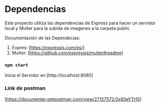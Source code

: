 
# Dependencias

Este proyecto utiliza las dependencias de Express para hacer un servidor local y Multer para la subida de imagenes a la carpeta public

Documentación de las Dependecias:
1. Expres: [https://expressjs.com/es/]
2. Multer: [https://github.com/expressjs/multer#readme]

### `npm start`

Inicia el Servidor en [http://localhost:8080]

### Link de postman

[https://documenter.getpostman.com/view/27127572/2s93eYTrfS]